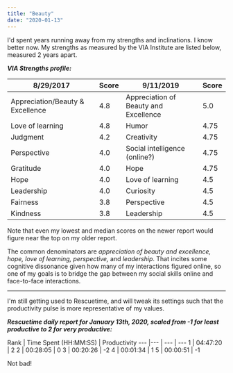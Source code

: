 ```yaml
---
title: "Beauty"
date: "2020-01-13"
---
```

I'd spent years running away from my strengths and inclinations. I know better now. 
My strengths as measured by the VIA Institute are listed below, measured 2 years apart.

***VIA Strengths profile:***

8/29/2017                       | Score  | 9/11/2019                              | Score
---                             | ---    | ---                                    | ---
Appreciation/Beauty & Excellence| 4.8    | Appreciation of Beauty and Excellence  | 5.0
Love of learning                | 4.8    | Humor                                  | 4.75
Judgment                        | 4.2    | Creativity                             | 4.75
Perspective                     | 4.0    | Social intelligence (online?)          | 4.75
Gratitude                       | 4.0    | Hope                                   | 4.75
Hope                            | 4.0    | Love of learning                       | 4.5
Leadership                      | 4.0    | Curiosity                              | 4.5
Fairness                        | 3.8    | Perspective                            | 4.5
Kindness                        | 3.8    | Leadership                             | 4.5

Note that even my lowest and median scores on the newer report would figure near the top on my older report.

The common denominators are <i> appreciation of beauty and excellence, hope, love of learning, perspective,</i> and <i>leadership</i>. That incites some cognitive dissonance given how many of my interactions figured online, so one of my goals is to bridge the gap between my social skills online and face-to-face interactions.

---------------

I'm still getting used to Rescuetime, and will tweak its settings such that the productivity pulse is  more representative of my values.

***Rescuetime daily report for January 13th, 2020, scaled from -1 for least productive to 2 for very productive:***

Rank |	Time Spent (HH:MM:SS) |	Productivity
---  |--- | --- | ---
1  |	04:47:20  |	2
2  |	00:28:05  |	0
3  |	00:20:26  |	-2
4  |  00:01:34  |	1 
5  |	00:00:51  |  -1

Not bad!

